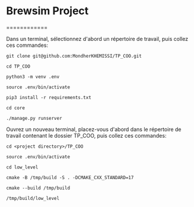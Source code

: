# Brewsim Project
============

Dans un terminal, sélectionnez d'abord un répertoire de travail, puis collez ces commandes:

    git clone git@github.com:MondherKHEMISSI/TP_COO.git

    cd TP_COO

    python3 -m venv .env

    source .env/bin/activate

    pip3 install -r requirements.txt

    cd core

    ./manage.py runserver

Ouvrez un nouveau terminal, placez-vous d'abord dans le répertoire de travail contenant le dossier TP_COO, puis collez ces commandes:

    cd <project directory>/TP_COO

    source .env/bin/activate

    cd low_level

    cmake -B /tmp/build -S . -DCMAKE_CXX_STANDARD=17

    cmake --build /tmp/build
    
    /tmp/build/low_level
    


